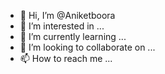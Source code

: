 - 👋 Hi, I’m @Aniketboora
- 👀 I’m interested in ...
- 🌱 I’m currently learning ...
- 💞️ I’m looking to collaborate on ...
- 📫 How to reach me ...

<!---
Aniketboora/Aniketboora is a ✨ special ✨ repository because its `README.md` (this file) appears on your GitHub profile.
You can click the Preview link to take a look at your changes.
--->
